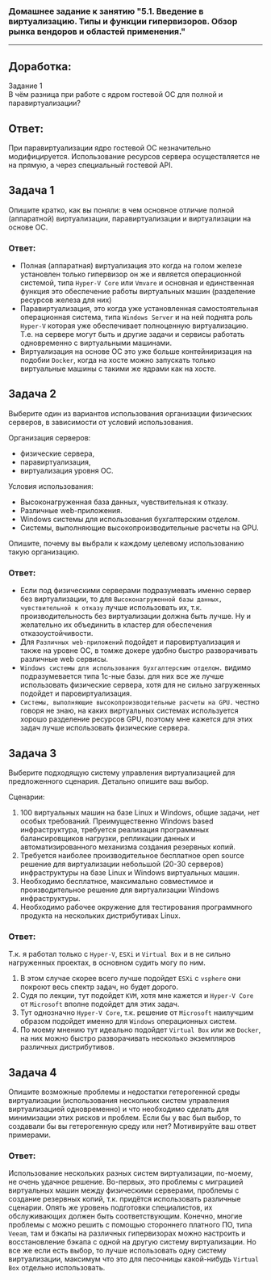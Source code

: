 
### Домашнее задание к занятию "5.1. Введение в виртуализацию. Типы и функции гипервизоров. Обзор рынка вендоров и областей применения."


---

## Доработка:
Задание 1  
В чём разница при работе с ядром гостевой ОС для полной и паравиртуализации?

## Ответ:
При паравиртуализации ядро гостевой ОС незначительно модифицируется. Использование ресурсов сервера осуществляется не на прямую, а через специальный гостевой API.

## Задача 1

Опишите кратко, как вы поняли: в чем основное отличие полной (аппаратной) виртуализации, паравиртуализации и виртуализации на основе ОС.


### Ответ:
- Полная (аппаратная) виртуализация это когда на голом железе установлен только гипервизор он же и является операционной системой, типа `Hyper-V Core` или `Vmvare` и основная и единственная функция это обеспечение работы виртуальных машин (разделение ресурсов железа для них) 
- Паравиртуализация, это когда уже установленная самостоятельная операционная система, типа `Windows Server` и на ней поднята роль `Hyper-V` которая уже обеспечивает полноценную виртуализацию. Т.е. на сервере могут быть и другие задачи и сервисы работать одновременно с виртуальными машинами.
- Виртуализация на основе ОС это уже больше контейниризация на подобии `Docker`, когда на хосте можно запускать только виртуальные машины с такими же ядрами как на хосте.

## Задача 2

Выберите один из вариантов использования организации физических серверов, в зависимости от условий использования.

Организация серверов:
- физические сервера,
- паравиртуализация,
- виртуализация уровня ОС.

Условия использования:
- Высоконагруженная база данных, чувствительная к отказу.
- Различные web-приложения.
- Windows системы для использования бухгалтерским отделом.
- Системы, выполняющие высокопроизводительные расчеты на GPU.

Опишите, почему вы выбрали к каждому целевому использованию такую организацию.

### Ответ:
- Если под физическими серверами подразумевать именно сервер без виртуализации, то для `Высоконагруженной базы данных, чувствительной к отказу` лучше использовать их, т.к. производительность без виртуализации должна быть лучше. Ну и желательно их объединить в кластер для обеспечения отказоустойчивости.
- Для `Различных web-приложений` подойдет и паровиртуализация и также на уровне ОС, в томже докере удобно быстро разворачивать различные web сервисы.
- `Windows системы для использования бухгалтерским отделом.` видимо подразумевается типа 1с-ные базы. для них все же лучше использовать физические сервера, хотя для не сильно загруженных подойдет и паровиртуализация.
- `Системы, выполняющие высокопроизводительные расчеты на GPU.` честно говоря не знаю, на каких виртуальных системах используется хорошо разделение ресурсов GPU, поэтому мне кажется для этих задач лучше использовать физические сервера.

## Задача 3

Выберите подходящую систему управления виртуализацией для предложенного сценария. Детально опишите ваш выбор.

Сценарии:

1. 100 виртуальных машин на базе Linux и Windows, общие задачи, нет особых требований. Преимущественно Windows based инфраструктура, требуется реализация программных балансировщиков нагрузки, репликации данных и автоматизированного механизма создания резервных копий.
2. Требуется наиболее производительное бесплатное open source решение для виртуализации небольшой (20-30 серверов) инфраструктуры на базе Linux и Windows виртуальных машин.
3. Необходимо бесплатное, максимально совместимое и производительное решение для виртуализации Windows инфраструктуры.
4. Необходимо рабочее окружение для тестирования программного продукта на нескольких дистрибутивах Linux.

### Ответ:
Т.к. я работал только с `Hyper-V`, `ESXi` и `Virtual Box` и в не сильно нагруженных проектах, в основном судить могу по ним.
1. В этом случае скорее всего лучше подойдет `ESXi` c `vsphere` они покроют весь спектр задач, но будет дорого.
2. Судя по лекции, тут подойдет `KVM`, хотя мне кажется и `Hyper-V Core` от `Microsoft` вполне подойдет для этих задач.
3. Тут однозначно `Hyper-V Core`, т.к. решение от `Microsoft` наилучшим образом подойдет именно для `Windows` операционных систем.
4. По моему мнению тут идеально подойдет `Virtual Box` или же `Docker`, на них можно быстро разворачивать несколько экземпляров различных дистрибутивов.

## Задача 4

Опишите возможные проблемы и недостатки гетерогенной среды виртуализации (использования нескольких систем управления виртуализацией одновременно) и что необходимо сделать для минимизации этих рисков и проблем. Если бы у вас был выбор, то создавали бы вы гетерогенную среду или нет? Мотивируйте ваш ответ примерами.

### Ответ:
Использование нескольких разных систем виртуализации, по-моему, не очень удачное решение. Во-первых, это проблемы с миграцией виртуальных машин между физическими серверами, проблемы с создание резервных копий, т.к. придётся использовать различные сценарии. Опять же уровень подготовки специалистов, их обслуживающих должен быть соответствующим. Конечно, многие проблемы с можно решить с помощью стороннего платного ПО, типа `Veeam`, там и бэкапы на различных гипервизорах можно настроить и восстановление бэкапа с одной на другую систему виртуализации. Но все же если есть выбор, то лучше использовать одну систему виртуализации, максимум что это для песочницы какой-нибудь `Virtual Box` отдельно использовать.

